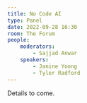 ```yaml
---
title: No Code AI
type: Panel
date: 2022-09-28 16:30
room: The Forum
people:
    moderators:
        - Sajjad Anwar
    speakers:
        - Janine Yoong
        - Tyler Radford
---
```

Details to come.